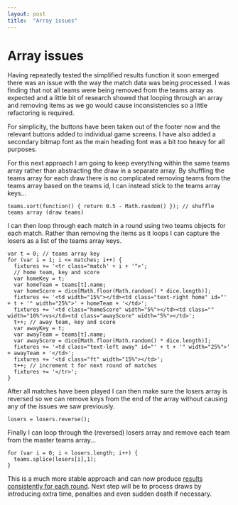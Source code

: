 ```yaml
---
layout: post
title:  "Array issues"
---
```


# Array issues

Having repeatedly tested the simplified results function it soon emerged there was an issue with the way the match data was being processed. I was finding that not all teams were being removed from the teams array as expected and a little bit of research showed that looping through an array and removing items as we go would cause inconsistencies so a little refactoring is required.

For simplicity, the buttons have been taken out of the footer now and the relevant buttons added to individual game screens. I have also added a secondary bitmap font as the main heading font was a bit too heavy for all purposes.

For this next approach I am going to keep everything within the same teams array rather than abstracting the draw in a separate array. By shuffling the teams array for each draw there is no complicated removing teams from the teams array based on the teams id, I can instead stick to the teams array keys...

```
teams.sort(function() { return 0.5 - Math.random() }); // shuffle teams array (draw teams)
```
I can then loop through each match in a round using two teams objects for each match. Rather than removing the items as it loops I can capture the losers as a list of the teams array keys. 
```
var t = 0; // teams array key
for (var i = 1; i <= matches; i++) {
  fixtures += '<tr class="match' + i + '">';
  // home team, key and score
  var homeKey = t;
  var homeTeam = teams[t].name;
  var homeScore = dice[Math.floor(Math.random() * dice.length)];
  fixtures += '<td width="15%"></td><td class="text-right home" id="' + t + '" width="25%">' + homeTeam + '</td>';
  fixtures += '<td class="homeScore" width="5%"></td><td class="" width="10%">vs</td><td class="awayScore" width="5%"></td>';
  t++; // away team, key and score
  var awayKey = t;
  var awayTeam = teams[t].name;
  var awayScore = dice[Math.floor(Math.random() * dice.length)];
  fixtures += '<td class="text-left away" id="' + t + '" width="25%">' + awayTeam + '</td>';
  fixtures += '<td class="ft" width="15%"></td>';
  t++; // increment t for next round of matches
  fixtures += '</tr>';
}

```
After all matches have been played I can then make sure the losers array is reversed so we can remove keys from the end of the array without causing any of the issues we saw previously.
```
losers = losers.reverse();
```
Finally I can loop through the (reversed) losers array and remove each team from the master teams array...

```
for (var i = 0; i < losers.length; i++) {
  teams.splice(losers[i],1);
}
```

This is a much more stable approach and can now produce [results consistently for each round](https://phowie74.github.io/dev/stage9.html). Next step will be to process draws by introducing extra time, penalties and even sudden death if necessary.